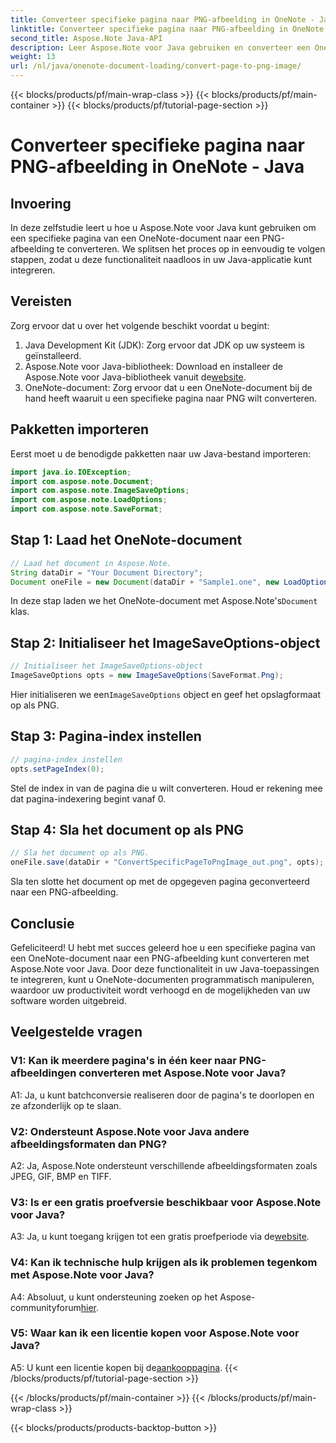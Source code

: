 ```yaml
---
title: Converteer specifieke pagina naar PNG-afbeelding in OneNote - Java
linktitle: Converteer specifieke pagina naar PNG-afbeelding in OneNote - Java
second_title: Aspose.Note Java-API
description: Leer Aspose.Note voor Java gebruiken en converteer een OneNote-pagina naar PNG. Volg eenvoudige stappen, laad het document en stel opties in. Verbeter Java-apps met deze functionaliteit.
weight: 13
url: /nl/java/onenote-document-loading/convert-page-to-png-image/
---
```


{{< blocks/products/pf/main-wrap-class >}}
{{< blocks/products/pf/main-container >}}
{{< blocks/products/pf/tutorial-page-section >}}

# Converteer specifieke pagina naar PNG-afbeelding in OneNote - Java

## Invoering

In deze zelfstudie leert u hoe u Aspose.Note voor Java kunt gebruiken om een specifieke pagina van een OneNote-document naar een PNG-afbeelding te converteren. We splitsen het proces op in eenvoudig te volgen stappen, zodat u deze functionaliteit naadloos in uw Java-applicatie kunt integreren.

## Vereisten

Zorg ervoor dat u over het volgende beschikt voordat u begint:

1. Java Development Kit (JDK): Zorg ervoor dat JDK op uw systeem is geïnstalleerd.
2.  Aspose.Note voor Java-bibliotheek: Download en installeer de Aspose.Note voor Java-bibliotheek vanuit de[website](https://releases.aspose.com/note/java/).
3. OneNote-document: Zorg ervoor dat u een OneNote-document bij de hand heeft waaruit u een specifieke pagina naar PNG wilt converteren.

## Pakketten importeren

Eerst moet u de benodigde pakketten naar uw Java-bestand importeren:

```java
import java.io.IOException;
import com.aspose.note.Document;
import com.aspose.note.ImageSaveOptions;
import com.aspose.note.LoadOptions;
import com.aspose.note.SaveFormat;
```

## Stap 1: Laad het OneNote-document

```java
// Laad het document in Aspose.Note.
String dataDir = "Your Document Directory";
Document oneFile = new Document(dataDir + "Sample1.one", new LoadOptions());
```

 In deze stap laden we het OneNote-document met Aspose.Note's`Document` klas.

## Stap 2: Initialiseer het ImageSaveOptions-object

```java
// Initialiseer het ImageSaveOptions-object
ImageSaveOptions opts = new ImageSaveOptions(SaveFormat.Png);
```

 Hier initialiseren we een`ImageSaveOptions` object en geef het opslagformaat op als PNG.

## Stap 3: Pagina-index instellen

```java
// pagina-index instellen
opts.setPageIndex(0);
```

Stel de index in van de pagina die u wilt converteren. Houd er rekening mee dat pagina-indexering begint vanaf 0.

## Stap 4: Sla het document op als PNG

```java
// Sla het document op als PNG.
oneFile.save(dataDir + "ConvertSpecificPageToPngImage_out.png", opts);
```

Sla ten slotte het document op met de opgegeven pagina geconverteerd naar een PNG-afbeelding.

## Conclusie

Gefeliciteerd! U hebt met succes geleerd hoe u een specifieke pagina van een OneNote-document naar een PNG-afbeelding kunt converteren met Aspose.Note voor Java. Door deze functionaliteit in uw Java-toepassingen te integreren, kunt u OneNote-documenten programmatisch manipuleren, waardoor uw productiviteit wordt verhoogd en de mogelijkheden van uw software worden uitgebreid.

## Veelgestelde vragen

### V1: Kan ik meerdere pagina's in één keer naar PNG-afbeeldingen converteren met Aspose.Note voor Java?

A1: Ja, u kunt batchconversie realiseren door de pagina's te doorlopen en ze afzonderlijk op te slaan.

### V2: Ondersteunt Aspose.Note voor Java andere afbeeldingsformaten dan PNG?

A2: Ja, Aspose.Note ondersteunt verschillende afbeeldingsformaten zoals JPEG, GIF, BMP en TIFF.

### V3: Is er een gratis proefversie beschikbaar voor Aspose.Note voor Java?

 A3: Ja, u kunt toegang krijgen tot een gratis proefperiode via de[website](https://releases.aspose.com/).

### V4: Kan ik technische hulp krijgen als ik problemen tegenkom met Aspose.Note voor Java?

 A4: Absoluut, u kunt ondersteuning zoeken op het Aspose-communityforum[hier](https://forum.aspose.com/c/note/28).

### V5: Waar kan ik een licentie kopen voor Aspose.Note voor Java?

 A5: U kunt een licentie kopen bij de[aankooppagina](https://purchase.aspose.com/buy).
{{< /blocks/products/pf/tutorial-page-section >}}

{{< /blocks/products/pf/main-container >}}
{{< /blocks/products/pf/main-wrap-class >}}

{{< blocks/products/products-backtop-button >}}
